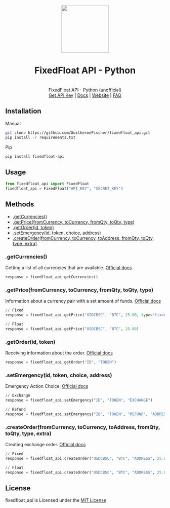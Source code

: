 <p align="center">
  <img src="https://i.imgur.com/5VacA1K.png" width="150"/>
  <h1 align="center">FixedFloat API - Python</h1>
  <p align="center">
    <br>FixedFloat API - Python (unofficial)
    <br><a href="https://fixedfloat.com/?ref=a7u3rzvc">Get API Key</a> | <a href="https://fixedfloat.com/api">Docs</a> | <a href="https://fixedfloat.com/">Website</a> | <a href="https://fixedfloat.com/faq">FAQ</a>
  </p>
</p>

## Installation
Manual
```bash
git clone https://github.com/GuilhermeFischer/fixedfloat_api.git
pip install -r requirements.txt
```
Pip
```bash
pip install fixedfloat-api
```

## Usage
```python
from fixedfloat_api import FixedFloat
fixedfloat_api = FixedFloat("API_KEY", "SECRET_KEY")

```

## Methods

* [.getCurrencies()](#getcurrencies)
* [.getPrice(fromCurrency, toCurrency, fromQty, toQty, type)](#getpricefromcurrency-tocurrency-fromqty-toqty-type)
* [.getOrder(id, token)](#getorderid-token)
* [.setEmergency(id, token, choice, address)](#setemergencyid-token-choice-address)
* [.createOrder(fromCurrency, toCurrency, toAddress, fromQty, toQty, type, extra)](#createorderfromcurrency-tocurrency-toaddress-fromqty-toqty-type-extra)

### .getCurrencies()

Getting a list of all currencies that are available. [Official docs](https://fixedfloat.com/api#method_getCurrencies)

```python
response = fixedfloat_api.getCurrencies()
```

### .getPrice(fromCurrency, toCurrency, fromQty, toQty, type)

Information about a currency pair with a set amount of funds. [Official docs](https://fixedfloat.com/api#method_getPrice)

```python
// Fixed
response = fixedfloat_api.getPrice("USDCBSC", "BTC", 25.00, type="fixed")

// Float
response = fixedfloat_api.getPrice("USDCBSC", "BTC", 25.00)
```

### .getOrder(id, token)

Receiving information about the order. [Official docs](https://fixedfloat.com/api#method_getOrder)
```python
response = fixedfloat_api.getOrder("ID", "TOKEN")
```

### .setEmergency(id, token, choice, address)

Emergency Action Choice. [Official docs](https://fixedfloat.com/api#method_setEmergency)

```python
// Exchange
response = fixedfloat_api.setEmergency("ID", "TOKEN", "EXCHANGE")

// Refund
response = fixedfloat_api.setEmergency("ID", "TOKEN", "REFUND", "ADDRESS")
```

### .createOrder(fromCurrency, toCurrency, toAddress, fromQty, toQty, type, extra)

Creating exchange order. [Official docs](https://fixedfloat.com/api#method_createOrder)

```python
// Fixed
response = fixedfloat_api.createOrder("USDCBSC", "BTC", "ADDRESS", 25.00, type="fixed")

// Float
response = fixedfloat_api.createOrder("USDCBSC", "BTC", "ADDRESS", 25.00)
```

## License
fixedfloat_api is Licensed under the [MIT License](https://github.com/GuilhermeFischer/fixedfloat_api/blob/main/LICENSE)
